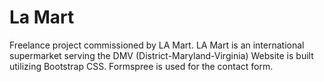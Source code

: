 # La Mart
Freelance project commissioned by LA Mart.
LA Mart is an international supermarket serving the DMV (District-Maryland-Virginia)
Website is built utilizing Bootstrap CSS.
Formspree is used for the contact form.
